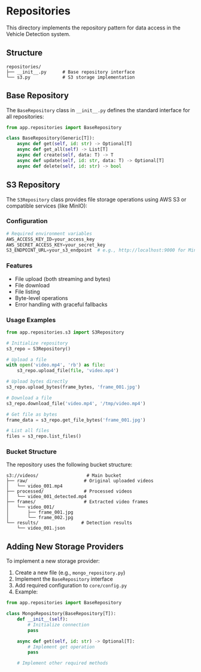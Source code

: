 # Repositories

This directory implements the repository pattern for data access in the Vehicle Detection system.

## Structure

```
repositories/
├── __init__.py      # Base repository interface
└── s3.py            # S3 storage implementation
```

## Base Repository

The `BaseRepository` class in `__init__.py` defines the standard interface for all repositories:

```python
from app.repositories import BaseRepository

class BaseRepository(Generic[T]):
    async def get(self, id: str) -> Optional[T]
    async def get_all(self) -> List[T]
    async def create(self, data: T) -> T
    async def update(self, id: str, data: T) -> Optional[T]
    async def delete(self, id: str) -> bool
```

## S3 Repository

The `S3Repository` class provides file storage operations using AWS S3 or compatible services (like MinIO):

### Configuration

```python
# Required environment variables
AWS_ACCESS_KEY_ID=your_access_key
AWS_SECRET_ACCESS_KEY=your_secret_key
S3_ENDPOINT_URL=your_s3_endpoint  # e.g., http://localhost:9000 for MinIO
```

### Features

- File upload (both streaming and bytes)
- File download
- File listing
- Byte-level operations
- Error handling with graceful fallbacks

### Usage Examples

```python
from app.repositories.s3 import S3Repository

# Initialize repository
s3_repo = S3Repository()

# Upload a file
with open('video.mp4', 'rb') as file:
    s3_repo.upload_file(file, 'video.mp4')

# Upload bytes directly
s3_repo.upload_bytes(frame_bytes, 'frame_001.jpg')

# Download a file
s3_repo.download_file('video.mp4', '/tmp/video.mp4')

# Get file as bytes
frame_data = s3_repo.get_file_bytes('frame_001.jpg')

# List all files
files = s3_repo.list_files()
```

### Bucket Structure

The repository uses the following bucket structure:
```
s3://videos/                  # Main bucket
├── raw/                     # Original uploaded videos
│   └── video_001.mp4
├── processed/               # Processed videos
│   └── video_001_detected.mp4
├── frames/                  # Extracted video frames
│   └── video_001/
│       ├── frame_001.jpg
│       └── frame_002.jpg
└── results/                # Detection results
    └── video_001.json
```

## Adding New Storage Providers

To implement a new storage provider:

1. Create a new file (e.g., `mongo_repository.py`)
2. Implement the `BaseRepository` interface
3. Add required configuration to `core/config.py`
4. Example:

```python
from app.repositories import BaseRepository

class MongoRepository(BaseRepository[T]):
    def __init__(self):
        # Initialize connection
        pass

    async def get(self, id: str) -> Optional[T]:
        # Implement get operation
        pass

    # Implement other required methods
``` 